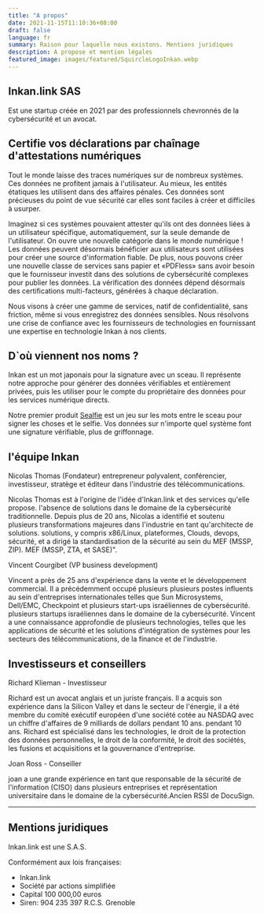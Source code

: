 ```yaml
---
title: "A propos"
date: 2021-11-15T11:10:36+08:00
draft: false
language: fr
summary: Raison pour laquelle nous existons. Mentions juridiques
description: A propose et mention légales
featured_image: images/featured/SquircleLogoInkan.webp
---
```

## Inkan.link SAS

 Est une startup créée en 2021 par des professionnels chevronnés de la cybersécurité et un avocat.

## Certifie vos déclarations par chaînage d'attestations numériques

 Tout le monde laisse des traces numériques sur de nombreux systèmes. Ces données ne profitent jamais à l'utilisateur.
 Au mieux, les entités étatiques les utilisent dans des affaires pénales. Ces données sont précieuses du point de vue sécurité car elles sont faciles à créer et difficiles à usurper.

 Imaginez si ces systèmes pouvaient attester qu'ils ont des données liées à un utilisateur spécifique, automatiquement, sur la seule demande de l'utilisateur. On ouvre une nouvelle catégorie dans le monde numérique ! Les données peuvent désormais bénéficier aux utilisateurs sont utilisées pour créer une source d'information fiable. De plus, nous pouvons créer une nouvelle classe de services sans papier et «PDFless» sans avoir besoin que le fournisseur investit dans des solutions de cybersécurité complexes pour publier les données. La vérification des données dépend désormais des certifications multi-facteurs, générées à chaque déclaration.

 Nous visons à créer une gamme de services, natif de confidentialité, sans friction, même si vous enregistrez des données sensibles.
 Nous résolvons une crise de confiance avec les fournisseurs de technologies en fournissant une expertise en technologie Inkan à nos clients.

## D`où viennent nos noms ?

 Inkan est un mot japonais pour la signature avec un sceau. Il représente notre approche pour générer des données vérifiables et entièrement privées, puis les utiliser pour le compte du propriétaire des données pour les services numérique directs.

 Notre premier produit [Sealfie](https://sealf.ie/fr) est un jeu sur les mots entre le sceau pour signer les choses et le selfie. Vos données sur n'importe quel système font une signature vérifiable, plus de griffonnage.
 
 ## l'équipe Inkan
 
Nicolas Thomas (Fondateur)
entrepreneur polyvalent, conférencier, investisseur, stratège et éditeur dans l'industrie des télécommunications.

Nicolas Thomas est à l'origine de l'idée d'Inkan.link et des services qu'elle propose. l'absence de solutions dans le domaine de la cybersécurité traditionnelle.
Depuis plus de 20 ans, Nicolas a identifié et soutenu plusieurs transformations majeures dans l'industrie en tant qu'architecte de solutions.
solutions, y compris x86/Linux, plateformes, Clouds, devops, sécurité, et a dirigé la standardisation de la sécurité au sein du MEF (MSSP, ZIP).
MEF (MSSP, ZTA, et SASE)".

Vincent Courgibet (VP business development)

Vincent a près de 25 ans d'expérience dans la vente et le développement commercial. Il a précédemment occupé plusieurs
plusieurs postes influents au sein d'entreprises internationales telles que Sun Microsystems, Dell/EMC, Checkpoint et plusieurs start-ups israéliennes de cybersécurité.
plusieurs startups israéliennes dans le domaine de la cybersécurité.
Vincent a une connaissance approfondie de plusieurs technologies, telles que les applications de sécurité et les solutions d'intégration de systèmes pour les secteurs des télécommunications, de la finance et de l'industrie.


## Investisseurs et conseillers

Richard Klieman - Investisseur

Richard est un avocat anglais et un juriste français. Il a acquis son expérience dans la Silicon Valley et dans le secteur de l'énergie,
il a été membre du comité exécutif européen d'une société cotée au NASDAQ avec un chiffre d'affaires de 9 milliards de dollars pendant 10 ans.
pendant 10 ans.
Richard est spécialisé dans les technologies, le droit de la protection des données personnelles, le droit de la conformité, le droit des sociétés, les fusions et acquisitions et la gouvernance d'entreprise.

Joan Ross - Conseiller

joan a une grande expérience en tant que responsable de la sécurité de l'information (CISO) dans plusieurs entreprises et représentation universitaire dans le domaine de la cybersécurité.Ancien RSSI de DocuSign.


 ***

## Mentions juridiques

 Inkan.link est une S.A.S.

 Conformément aux lois françaises:

- Inkan.link
- Société par actions simplifiée
- Capital 100 000,00 euros
- Siren: 904 235 397 R.C.S. Grenoble
